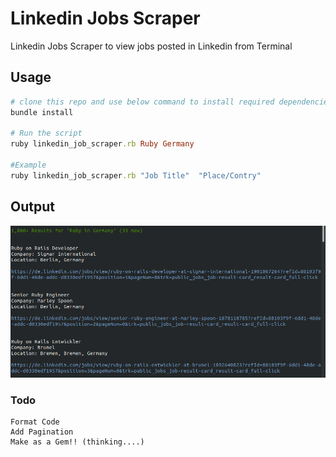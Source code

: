 # Linkedin Jobs Scraper

Linkedin Jobs Scraper to view jobs posted in Linkedin from Terminal

## Usage

```ruby
# clone this repo and use below command to install required dependencies
bundle install

# Run the script
ruby linkedin_job_scraper.rb Ruby Germany

#Example
ruby linkedin_job_scraper.rb "Job Title"  "Place/Contry"

```

## Output

![linkedin_job_scraper](linkedin_job.png)

### Todo

    Format Code
    Add Pagination
    Make as a Gem!! (thinking....)
